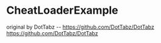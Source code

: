 # CheatLoaderExample
original by DotTabz -- https://github.com/DotTabz/DotTabz
https://github.com/DotTabz/DotTabz
